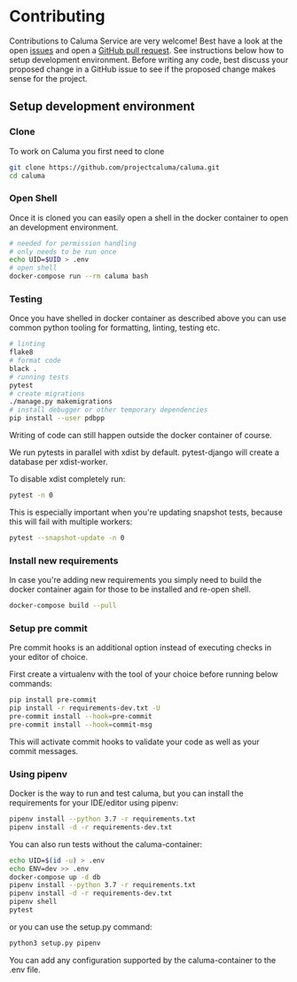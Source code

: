 # Contributing

Contributions to Caluma Service are very welcome! Best have a look at the open [issues](https://github.com/projectcaluma/caluma/issues)
and open a [GitHub pull request](https://github.com/projectcaluma/caluma/compare). See instructions below how to setup development
environment. Before writing any code, best discuss your proposed change in a GitHub issue to see if the proposed change makes sense for the project.

## Setup development environment

### Clone

To work on Caluma you first need to clone

```bash
git clone https://github.com/projectcaluma/caluma.git
cd caluma
```

### Open Shell

Once it is cloned you can easily open a shell in the docker container to
open an development environment.

```bash
# needed for permission handling
# only needs to be run once
echo UID=$UID > .env
# open shell
docker-compose run --rm caluma bash
```

### Testing

Once you have shelled in docker container as described above
you can use common python tooling for formatting, linting, testing
etc.

```bash
# linting
flake8
# format code
black .
# running tests
pytest
# create migrations
./manage.py makemigrations
# install debugger or other temporary dependencies
pip install --user pdbpp
```

Writing of code can still happen outside the docker container of course.

We run pytests in parallel with xdist by default. pytest-django will create
a database per xdist-worker.

To disable xdist completely run:

```bash
pytest -n 0
```

This is especially important when you're updating snapshot tests, because this will fail with
multiple workers:

```bash
pytest --snapshot-update -n 0
```

### Install new requirements

In case you're adding new requirements you simply need to build the docker container
again for those to be installed and re-open shell.

```bash
docker-compose build --pull
```

### Setup pre commit

Pre commit hooks is an additional option instead of executing checks in your editor of choice.

First create a virtualenv with the tool of your choice before running below commands:

```bash
pip install pre-commit
pip install -r requirements-dev.txt -U
pre-commit install --hook=pre-commit
pre-commit install --hook=commit-msg
```

This will activate commit hooks to validate your code as well as your commit
messages.

### Using pipenv

Docker is the way to run and test caluma, but you can install the requirements
for your IDE/editor using pipenv:

```bash
pipenv install --python 3.7 -r requirements.txt
pipenv install -d -r requirements-dev.txt
```

You can also run tests without the caluma-container:

```bash
echo UID=$(id -u) > .env
echo ENV=dev >> .env
docker-compose up -d db
pipenv install --python 3.7 -r requirements.txt
pipenv install -d -r requirements-dev.txt
pipenv shell
pytest
```

or you can use the setup.py command:

```bash
python3 setup.py pipenv
```

You can add any configuration supported by the caluma-container to the .env file.
